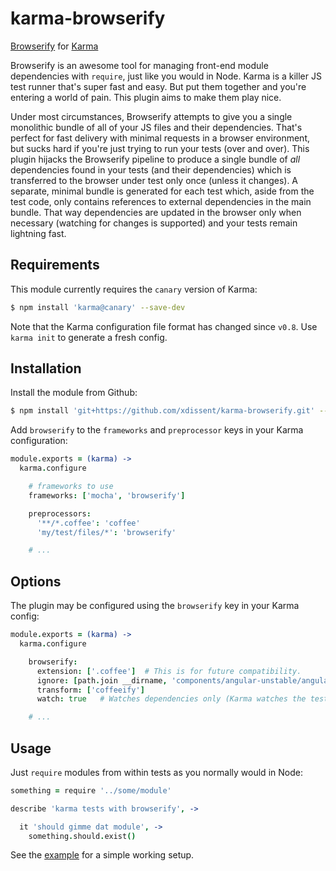 karma-browserify
================

[Browserify](http://browserify.org) for [Karma](http://karma-runner.github.io)

Browserify is an awesome tool for managing front-end module dependencies with
`require`, just like you would in Node. Karma is a killer JS test runner that's 
super fast and easy. But put them together and you're entering a world of pain.
This plugin aims to make them play nice.

Under most circumstances, Browserify attempts to give you a single monolithic
bundle of all of your JS files and their dependencies. That's perfect for fast
delivery with minimal requests in a browser environment, but sucks hard if 
you're just trying to run your tests (over and over). This plugin hijacks the
Browserify pipeline to produce a single bundle of *all* dependencies found in
your tests (and their dependencies) which is transferred to the browser under
test only once (unless it changes). A separate, minimal bundle is generated for
each test which, aside from the test code, only contains references to 
external dependencies in the main bundle. That way dependencies are updated in 
the browser only when necessary (watching for changes is supported) and your 
tests remain lightning fast.


Requirements
------------

This module currently requires the `canary` version of Karma:

```sh
$ npm install 'karma@canary' --save-dev
```

Note that the Karma configuration file format has changed since `v0.8`. Use 
`karma init` to generate a fresh config.


Installation
------------

Install the module from Github:

```sh
$ npm install 'git+https://github.com/xdissent/karma-browserify.git' --save-dev
```

Add `browserify` to the `frameworks` and `preprocessor` keys in your 
Karma configuration:

```coffee
module.exports = (karma) ->
  karma.configure

    # frameworks to use
    frameworks: ['mocha', 'browserify']

    preprocessors:
      '**/*.coffee': 'coffee'
      'my/test/files/*': 'browserify'

    # ...
```


Options
-------

The plugin may be configured using the `browserify` key in your Karma config:

```coffee
module.exports = (karma) ->
  karma.configure

    browserify: 
      extension: ['.coffee']  # This is for future compatibility.
      ignore: [path.join __dirname, 'components/angular-unstable/angular.js']
      transform: ['coffeeify']
      watch: true   # Watches dependencies only (Karma watches the tests)

    # ...
```


Usage
-----

Just `require` modules from within tests as you normally would in Node:

```coffee
something = require '../some/module'

describe 'karma tests with browserify', ->

  it 'should gimme dat module', ->
    something.should.exist()
```

See the [example](https://github.com/xdissent/karma-browserify/tree/master/example)
for a simple working setup.
